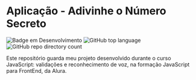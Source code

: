 <h1>Aplicação - Adivinhe o Número Secreto</h1>

![Badge em Desenvolvimento](http://img.shields.io/static/v1?label=STATUS&message=FINALIZADO&color=GREEN&style=for-the-badge) <img alt="GitHub top language" src="https://img.shields.io/github/languages/top/glhrmlima/Adivinhe-o-Numero-Secreto?style=for-the-badge"> <img alt="GitHub repo directory count" src="https://img.shields.io/github/directory-file-count/glhrmlima/Adivinhe-o-Numero-Secreto?style=for-the-badge">

<p>Este repositório guarda meu projeto desenvolvido durante o curso JavaScript: validações e reconhecimento de voz, na formação JavaScript para FrontEnd, da Alura.</p>